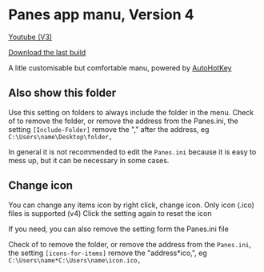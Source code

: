 # Panes app manu, Version 4

[Youtube (V3)](https://www.youtube.com/watch?v=zmcaFThOKlw)

[Download the last build](https://github.com/AiTechEye/Panes/releases)

A litle customisable but comfortable manu, powered by [AutoHotKey](https://www.autohotkey.com/)

## Also show this folder ##

Use this setting on folders to always include the folder in the menu.
Check of to remove the folder, or remove the address from the Panes.ini, the setting `[Include-Folder]`
remove the "," after the address, eg `C:\Users\name\Desktop\folder,`

In general it is not recommended to edit the `Panes.ini`
because it is easy to mess up, but it can be necessary in some cases.

## Change icon ##

You can change any items icon by right click, change icon.
Only icon (.ico) files is supported (v4)
Click the setting again to reset the icon

If you need, you can also remove the setting form the Panes.ini file

Check of to remove the folder, or remove the address from the `Panes.ini`, the setting `[icons-for-items]`
remove the "address*ico,", eg `C:\Users\name*C:\Users\name\icon.ico,`
